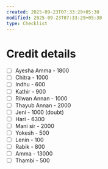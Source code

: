 ```yaml
---
created: 2025-09-23T07:33:29+05:30
modified: 2025-09-23T07:33:29+05:30
type: Checklist
---
```


# Credit details

- [ ] Ayesha Amma - 1800
- [ ] Chitra - 1000
- [ ] Indhu - 600
- [ ] Kathir - 900
- [ ] Rilwan Annan - 1000
- [ ] Thayub Annan - 2000
- [ ] Jeni - 1000 (doubt)
- [ ] Hari - 6300
- [ ] Mani sir - 2000
- [ ] Yokesh - 500
- [ ] Lenin - 100
- [ ] Rabik - 800
- [ ] Amma - 13000
- [ ] Thambi - 500
